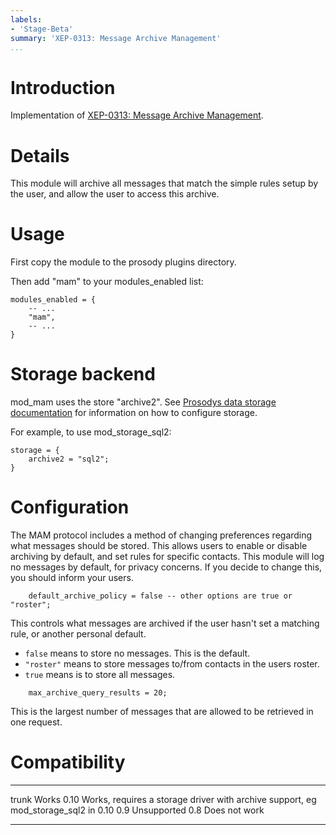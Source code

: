 ```yaml
---
labels:
- 'Stage-Beta'
summary: 'XEP-0313: Message Archive Management'
...
```


Introduction
============

Implementation of [XEP-0313: Message Archive
Management](http://xmpp.org/extensions/xep-0313.html).

Details
=======

This module will archive all messages that match the simple rules setup
by the user, and allow the user to access this archive.

Usage
=====

First copy the module to the prosody plugins directory.

Then add "mam" to your modules\_enabled list:

    modules_enabled = {
        -- ...
        "mam",
        -- ...
    }

Storage backend
===============

mod\_mam uses the store "archive2". See [Prosodys data storage
documentation](https://prosody.im/doc/storage) for information on how to
configure storage.

For example, to use mod\_storage\_sql2:

    storage = {
        archive2 = "sql2";
    }

Configuration
=============

The MAM protocol includes a method of changing preferences regarding
what messages should be stored. This allows users to enable or disable
archiving by default, and set rules for specific contacts. This module
will log no messages by default, for privacy concerns. If you decide to
change this, you should inform your users.

        default_archive_policy = false -- other options are true or "roster";

This controls what messages are archived if the user hasn't set a
matching rule, or another personal default.

-   `false` means to store no messages. This is the default.
-   `"roster"` means to store messages to/from contacts in the users
    roster.
-   `true` means is to store all messages.

<!-- -->

        max_archive_query_results = 20;

This is the largest number of messages that are allowed to be retrieved
in one request.

Compatibility
=============

  ------- --------------------------------------------------------------------------------------
  trunk   Works
  0.10    Works, requires a storage driver with archive support, eg mod\_storage\_sql2 in 0.10
  0.9     Unsupported
  0.8     Does not work
  ------- --------------------------------------------------------------------------------------
